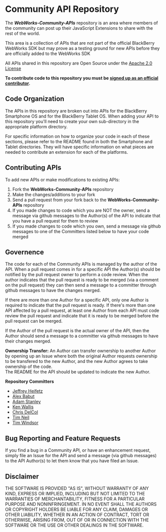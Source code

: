 # Community API Repository
The _**WebWorks-Community-APIs**_ repository is an area where members of the community can post up their JavaScript Extensions to share with the rest of the world.  

This area is a collection of APIs that are not part of the official BlackBerry WebWorks SDK but may prove as a testing ground for new APIs before they are officially added to the WebWorks SDK

All APIs shared in this repository are Open Source under the  [Apache 2.0 License](http://www.apache.org/licenses/LICENSE-2.0.html)

**To contribute code to this repository you must be [signed up as an official contributor](https://github.com/blackberry/WebWorks/wiki/How-to-Contribute).**

## Code Organization

The APIs in this repository are broken out into APIs for the BlackBerry Smartphone OS and for the BlackBerry Tablet OS.  When adding your API to this repository you'll need to create your own sub-directory in the appropriate platform directory.

For specific information on how to organize your code in each of these sections, please refer to the README found in both the Smartphone and Tablet directories.  They will have specific information on what pieces are needed to contribute an extension for each of the platforms.

## Contributing APIs

To add new APIs or make modifications to existing APIs:

1. Fork the **WebWorks-Community-APIs** repository
2. Make the changes/additions to your fork
3. Send a pull request from your fork back to the **WebWorks-Community-APIs** repository
4. If you made changes to code which you are NOT the owner, send a message via github messages to the Author(s) of the API to indicate that you have a pull request for them to review
5. If you made changes to code which you own, send a message via github messages to one of the Committers listed below to have your code merged

## Governence

The code for each of the Community APIs is managed by the author of the API.  When a pull request comes in for a specific API the Author(s) should be notified by the pull request owner to perform a code review.  When the author
indicates that the pull request is ready to be merged (via a comment on the pull request) they can then send a message to a committer through github messages to have the changes merged.

If there are more than one Author for a specific API, only one Author is required to indicate that the pull request is ready.  If there's more than one API affected by a pull request, at least one Author from each API must code review
the pull request and indicate that it is ready to be merged before the pull request can be merged.

If the Author of the pull request is the actual owner of the API, then the Author should send a message to a committer via github messages to have their changes merged.

**Ownership Transfer:**
An Author can transfer ownership to another Author by opening up an Issue where both the original Author requests ownership to be transfered to the new Author, and the new Author agrees to take ownership of the code.  
The README for the API should be updated to indicate the new Author.

**Repository Committers** 

* [Jeffrey Heifetz](https://github.com/jeffheifetz)
* [Alex Babut](https://github.com/ababut)
* [Adam Stanley](https://github.com/adamstanley)
* [Ken Wallis](https://github.com/kwallis)
* [Chris DelCol](https://github.com/cdelcol)
* [Tim Neil](https://github.com/tneil)
* [Tim Windsor](https://github.com/timwindsor)

## Bug Reporting and Feature Requests

If you find a bug in a Community API, or have an enhancement request, simply file an Issue for the API and send a message (via github messages) to the API Author(s) to let them know that you have filed an Issue.

## Disclaimer

THE SOFTWARE IS PROVIDED "AS IS", WITHOUT WARRANTY OF ANY KIND, EXPRESS OR IMPLIED, INCLUDING BUT NOT LIMITED TO THE WARRANTIES OF MERCHANTABILITY, FITNESS FOR A PARTICULAR PURPOSE AND NONINFRINGEMENT. IN NO EVENT SHALL THE AUTHORS OR COPYRIGHT HOLDERS BE LIABLE FOR ANY CLAIM, DAMAGES OR OTHER LIABILITY, WHETHER IN AN ACTION OF CONTRACT, TORT OR OTHERWISE, ARISING FROM, OUT OF OR IN CONNECTION WITH THE SOFTWARE OR THE USE OR OTHER DEALINGS IN THE SOFTWARE.

